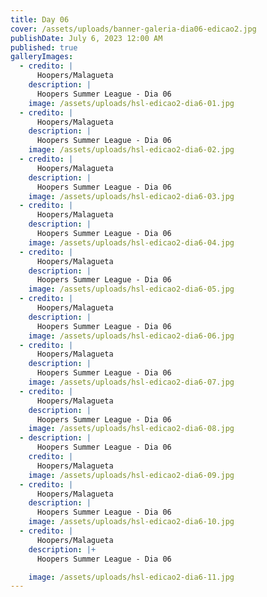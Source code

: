 ```yaml
---
title: Day 06
cover: /assets/uploads/banner-galeria-dia06-edicao2.jpg
publishDate: July 6, 2023 12:00 AM
published: true
galleryImages:
  - credito: |
      Hoopers/Malagueta
    description: |
      Hoopers Summer League - Dia 06
    image: /assets/uploads/hsl-edicao2-dia6-01.jpg
  - credito: |
      Hoopers/Malagueta
    description: |
      Hoopers Summer League - Dia 06
    image: /assets/uploads/hsl-edicao2-dia6-02.jpg
  - credito: |
      Hoopers/Malagueta
    description: |
      Hoopers Summer League - Dia 06
    image: /assets/uploads/hsl-edicao2-dia6-03.jpg
  - credito: |
      Hoopers/Malagueta
    description: |
      Hoopers Summer League - Dia 06
    image: /assets/uploads/hsl-edicao2-dia6-04.jpg
  - credito: |
      Hoopers/Malagueta
    description: |
      Hoopers Summer League - Dia 06
    image: /assets/uploads/hsl-edicao2-dia6-05.jpg
  - credito: |
      Hoopers/Malagueta
    description: |
      Hoopers Summer League - Dia 06
    image: /assets/uploads/hsl-edicao2-dia6-06.jpg
  - credito: |
      Hoopers/Malagueta
    description: |
      Hoopers Summer League - Dia 06
    image: /assets/uploads/hsl-edicao2-dia6-07.jpg
  - credito: |
      Hoopers/Malagueta
    description: |
      Hoopers Summer League - Dia 06
    image: /assets/uploads/hsl-edicao2-dia6-08.jpg
  - description: |
      Hoopers Summer League - Dia 06
    credito: |
      Hoopers/Malagueta
    image: /assets/uploads/hsl-edicao2-dia6-09.jpg
  - credito: |
      Hoopers/Malagueta
    description: |
      Hoopers Summer League - Dia 06
    image: /assets/uploads/hsl-edicao2-dia6-10.jpg
  - credito: |
      Hoopers/Malagueta
    description: |+
      Hoopers Summer League - Dia 06

    image: /assets/uploads/hsl-edicao2-dia6-11.jpg
---
```


